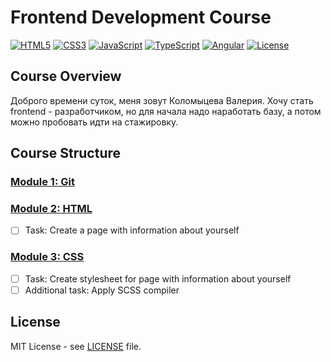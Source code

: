 # Frontend Development Course

[![HTML5](https://img.shields.io/badge/HTML5-E34F26?style=flat-square&logo=html5&logoColor=white)](https://developer.mozilla.org/en-US/docs/Web/Guide/HTML/HTML5)
[![CSS3](https://img.shields.io/badge/CSS3-1572B6?style=flat-square&logo=css3&logoColor=white)](https://developer.mozilla.org/en-US/docs/Web/CSS)
[![JavaScript](https://img.shields.io/badge/JavaScript-F7DF1E?style=flat-square&logo=javascript&logoColor=black)](https://developer.mozilla.org/en-US/docs/Web/JavaScript)
[![TypeScript](https://img.shields.io/badge/TypeScript-007ACC?style=flat-square&logo=typescript&logoColor=white)](https://www.typescriptlang.org/)
[![Angular](https://img.shields.io/badge/Angular-DD0031?style=flat-square&logo=angular&logoColor=white)](https://angular.io/)
[![License](https://img.shields.io/badge/license-MIT-blue.svg)](./LICENSE)

## Course Overview

Доброго времени суток, меня зовут Коломыцева Валерия. Хочу стать frontend - разработчиком, но для начала надо наработать базу, а потом можно пробовать идти на стажировку.

## Course Structure

### [Module 1: Git](./lesson_1)

### [Module 2: HTML](./lesson_2)

- [ ] Task: Create a page with information about yourself

### [Module 3: CSS](./lesson_3)

- [ ] Task: Create stylesheet for page with information about yourself
- [ ] Additional task: Apply SCSS compiler

## License

MIT License - see [LICENSE](./LICENSE) file.
